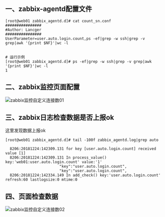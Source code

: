 ## 一、zabbix-agentd配置文件
```
[root@web01 zabbix_agentd.d]# cat count_sn.conf 
################
#Author: Lancger
################
UserParameter=user.auto.login.count,ps -ef|grep -w ssh|grep -v grep|awk '{print $NF}'|wc -l


# 运行示例
[root@web01 zabbix_agentd.d]# ps -ef|grep -w ssh|grep -v grep|awk '{print $NF}'|wc -l
1
```

## 二、zabbix监控页面配置

  ![zabbix监控自定义连接数01](https://github.com/Lancger/opslinux/blob/master/images/zabbix-monitors-01.png)

## 三、zabbix日志检查数据是否上报ok
这里发现数据上报ok
```
[root@web01 zabbix_agentd.d]# tail -100f zabbix_agentd.log|grep auto

  8206:20181224:142309.131 for key [user.auto.login.count] received value [1]
  8206:20181224:142309.131 In process_value() key:'web01:user.auto.login.count' value:'1'
                        "key":"user.auto.login.count",
                        "key":"user.auto.login.count",
  8206:20181224:142334.149 In add_check() key:'user.auto.login.count' refresh:60 lastlogsize:0 mtime:0
```

## 四、页面检查数据

  ![zabbix监控自定义连接数02](https://github.com/Lancger/opslinux/blob/master/images/zabbix-monitors-02.png)
